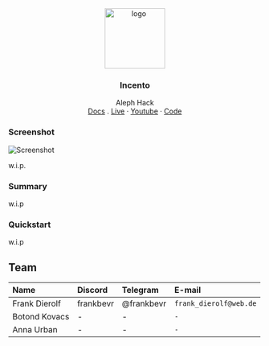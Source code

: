 <div align="center">
<img src="https://i.ibb.co/nL6wcq5/39ebd520-36df-41df-8a97-9bb6c4b36299.webp" alt="logo" width="120" height="120" />
</div>

<h3 align="center">Incento</h3>
  <p align="center">
  Aleph Hack
        <br />
    <a href="">Docs</a>
    .
    <a href="">Live</a>
    ·
    <a href="">Youtube</a>
    ·
    <a href="https://github.com/FrankBevr/Incento">Code</a>
  </p>
</div>

### Screenshot

![Screenshot]()

w.i.p.

### Summary

w.i.p

### Quickstart

w.i.p

## Team

| Name          | Discord   | Telegram   | E-mail                 |
| :------------ | :-------- | :--------- | :--------------------- |
| Frank Dierolf | frankbevr | @frankbevr | `frank_dierolf@web.de` |
| Botond Kovacs | -         | -          | `-`                    |
| Anna Urban    | -         | -          | `-`                    |

